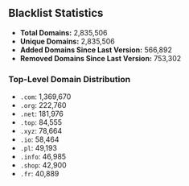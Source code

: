 ## Blacklist Statistics

- **Total Domains:** 2,835,506
- **Unique Domains:** 2,835,506
- **Added Domains Since Last Version:** 566,892
- **Removed Domains Since Last Version:** 753,302

### Top-Level Domain Distribution

-  `.com`: 1,369,670
-  `.org`: 222,760
-  `.net`: 181,976
-  `.top`: 84,555
-  `.xyz`: 78,664
-  `.io`: 58,464
-  `.pl`: 49,193
-  `.info`: 46,985
-  `.shop`: 42,900
-  `.fr`: 40,889
